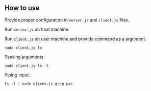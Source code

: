 ## How to use
Provide proper configuration in `server.js` and `client.js` files.

Run `server.js` on host machine.

Run `client.js` on user machine and provide command as a argument.
```
node client.js ls
```

Passing arguments:
```
node client.js ls -l
```

Piping input:
```
ls -l | node client.js grep pac
```
